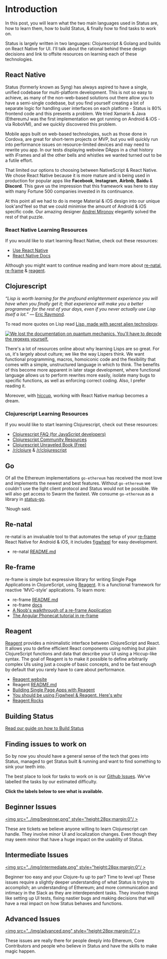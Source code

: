 # Introduction

In this post, you will learn what the two main languages used in Status are, how to learn them, how to build Status, & finally how to find tasks to work on.

Status is largely written in two languages: Clojurescript & Golang and builds on React Native for UI. I'll talk about the rational behind these design decisions and link to offsite resources on learning each of these technologies.

## React Native

Status (formerly known as Syng) has always aspired to have a single, unified codebase for multi-platform development. This is not so easy to achieve, as many of the non-web-based solutions out there allow you to have a semi-single codebase, but you find yourself creating a lot of separate logic for handling user interfaces on each platform - Status is 80% frontend code and this presents a problem. We tried Xamarin & Java (EthereumJ was the first implementation we got running on Android & iOS - via RoboVM), and we quickly discovered this problem.

Mobile apps built on web-based technologies, such as those done in Cordova, are great for short-term projects or MVP, but you will quickly run into performance issues on resource-limited devices and may need to rewrite you app. In our tests displaying webview DApps in a chat history with iFrames and all the other bells and whistles we wanted turned out to be a futile effort.

That limited our options to choosing between NativeScript & React Native. We chose React Native because it is more mature and is being used in production for popular apps like **Facebook**, **Instagram**, **Airbnb**, **Baidu** & **Discord**. This gave us the impression that this framework was here to stay with many Fortune 500 companies invested in its continuance.

At this point all we had to do is merge Material & iOS design into our unique look'and'feel so that we could minimise the amount of Android & iOS specific code. Our amazing designer [Andrei Mironov](https://dribbble.com/andmironov) elegantly solved the rest of that puzzle.

### React Native Learning Resources

If you would like to start learning React Native, check out these resources:

- [Use React Native](http://www.reactnative.com/books/)
- [React Native Docs](https://facebook.github.io/react-native/docs/getting-started.html)

Although you might want to continue reading and learn more about [re-natal](#re-natal), [re-frame](#re-frame) & [reagent](#reagent).

## Clojurescript

*“Lisp is worth learning for the profound enlightenment experience you will have when you finally get it; that experience will make you a better programmer for the rest of your days, even if you never actually use Lisp itself a lot.”* — [Eric Raymond](https://en.wikipedia.org/wiki/Eric_S._Raymond).

To read more quotes on Lisp read [Lisp, made with secret alien technology](http://lispers.org/).

[![We lost the documentation on quantum mechanics.  You'll have to decode the regexes yourself.](img/xkcd-224.jpg)](https://xkcd.com/224/ "We lost the documentation on quantum mechanics.  You'll have to decode the regexes yourself.")  

There's a lot of resources online about why learning Lisps are so great. For us, it's largely about culture; we like the way Lispers think. We want functional programming, macros, homoiconic code and the flexibility that comes with a simple, unstructured language in which to think. The benefits of this become more apparent in later stage development, where functional language allows us to perform rewrites more easily, isolate many bugs to specific functions, as well as enforcing correct coding. Also, I prefer reading it.

Moreover, with [hiccup](https://github.com/weavejester/hiccup), working with React Native markup becomes a dream.

### Clojurescript Learning Resources

If you would like to start learning Clojurescript, check out these resources:

- [Clojurescript FAQ (for JavaScript developers)](https://github.com/clojure/clojurescript/wiki/FAQ-(for-JavaScript-developers))
- [Clojurescript Community Resources](http://clojurescript.org/community/resources)
- [Clojurescript Unraveled Book (Free)](http://funcool.github.io/clojurescript-unraveled/)
- [/r/clojure](https://www.reddit.com/r/Clojure/) & [/r/clojurescript](https://www.reddit.com/r/Clojurescript/)

## Go

Of all the Ethereum implementations `go-ethereum` has received the most love and implements the newest and best features. Without `go-ethereum` we couldn't use the light client protocol and Status would not be possible. We will also get access to Swarm the fastest. We consume `go-ethereum` as a library in [status-go](https://github.com/status-im/status-go).

'Nough said.

## Re-natal

re-natal is an invaluable tool to that automates the setup of your [re-frame](#re-frame) React Native for Android & iOS, it includes [figwheel](https://github.com/decker405/figwheel-react-native) for easy development.

- re-natal [README.md](https://github.com/drapanjanas/re-natal)

## Re-frame

re-frame is simple but expressive library for writing Single Page Applications in ClojureScript, using [Reagent](#reagent). It is a functional framework for reactive 'MVC-style' applications. To learn more:

- re-frame [README.md](https://github.com/Day8/re-frame)
- re-frame [docs](https://github.com/Day8/re-frame/tree/master/docs#introduction)
- [A Noob's walkthrough of a re-frame Application](http://www.multunus.com/blog/2016/02/noobs-walkthrough-re-frame-app/)
- [The Angular Phonecat tutorial in re-frame](https://dhruvp.github.io/2015/03/07/re-frame/)

## Reagent

[Reagent](http://reagent-project.github.io/) provides a minimalistic interface between ClojureScript and React. It allows you to define efficient React components using nothing but plain ClojureScript functions and data that describe your UI using a Hiccup-like syntax.
The goal of Reagent is to make it possible to define arbitrarily complex UIs using just a couple of basic concepts, and to be fast enough by default that you rarely have to care about performance.

- [Reagent website](http://reagent-project.github.io/)
- Reagent [README.md](https://github.com/reagent-project/reagent)
- [Building Single Page Apps with Reagent](https://yogthos.net/posts/2014-07-15-Building-Single-Page-Apps-with-Reagent.html)
- [You should be using Figwheel & Reagent. Here's why](http://timothypratley.blogspot.com/2015/07/you-should-be-using-figwheelreagent.html)
- [Reagent Rocks](http://www.mattgreer.org/articles/reagent-rocks/)

## Building Status

[Read our guide on how to Build Status](building-status.md)

## Finding issues to work on

So by now you should have a general sense of the tech that goes into Status, managed to get Status built & running and want to find something to sink your teeth into. 

The best place to look for tasks to work on is our [Github Issues](https://github.com/status-im/status-react/issues). We've labelled the tasks by our estimated difficulty.

**Click the labels below to see what is available.**


## Beginner Issues
<a href="https://github.com/status-im/status-react/issues?q=is%3Aopen+is%3Aissue+label%3Abeginner" target="_blank"><img src="../img/beginner.png" style="height:28px;margin:0"/ ></a>

These are tickets we believe anyone willing to learn Clojurescript can handle. They involve minor UI and localization changes. Even though they may seem minor that have a huge impact on the usability of Status.

## Intermediate Issues
<a href="https://github.com/status-im/status-react/issues?q=is%3Aopen+is%3Aissue+label%3Aintermediate" target="_blank"><img src="../img/intermediate.png" style="height:28px;margin:0"/ ></a>

Beginner too easy and your Clojure-fu up to par? Time to level up!
These issues require a slightly deeper understanding of what Status is trying to accomplish; an understanding of Ethereum; and more communication and intimacy in the Slack as they are interdependent tasks. They involve things like setting up UI tests, fixing nastier bugs and making decisions that will have a real impact on how Status behaves and functions.

## Advanced Issues
<a href="https://github.com/status-im/status-react/issues?q=is%3Aopen+is%3Aissue+label%3Aadvanced" target="_blank"><img src="../img/advanced.png" style="height:28px;margin:0"/ ></a>

These issues are really there for people deeply into Ethereum, Core Contributors and people who believe in Status and have the skills to make magic happen.
